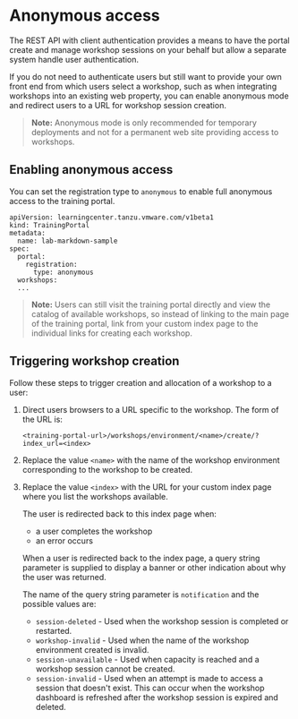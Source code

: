 # Anonymous access

The REST API with client authentication provides a means to have the portal create and manage workshop sessions on your behalf but allow a separate system handle user authentication.

If you do not need to authenticate users but still want to provide your own front end from which users select a workshop, such as when integrating workshops into an existing web property, you can enable anonymous mode and redirect users to a URL for workshop session creation.

>**Note:** Anonymous mode is only recommended for temporary deployments and not for a permanent web site providing access to workshops.

## <a id="enabling-anonymous-access"></a>Enabling anonymous access

You can set the registration type to `anonymous` to enable full anonymous access to the training portal.

```
apiVersion: learningcenter.tanzu.vmware.com/v1beta1
kind: TrainingPortal
metadata:
  name: lab-markdown-sample
spec:
  portal:
    registration:
      type: anonymous
  workshops:
  ...
```

>**Note:** Users can still visit the training portal directly and view the catalog of available workshops, so instead of linking to the main page of the training portal, link from your custom index page to the individual links for creating each workshop.

## <a id="triggering-workshop-creation"></a>Triggering workshop creation

Follow these steps to trigger creation and allocation of a workshop to a user:

1. Direct users browsers to a URL specific to the workshop. The form of the URL is:

    ```
    <training-portal-url>/workshops/environment/<name>/create/?index_url=<index>
    ```

1. Replace the value `<name>` with the name of the workshop environment corresponding to the workshop to be created.

1. Replace the value `<index>` with the URL for your custom index page where you list the workshops available.

    The user is redirected back to this index page when:

    - a user completes the workshop
    - an error occurs

    When a user is redirected back to the index page, a query string parameter is supplied to display a banner or other indication about why the user was returned.

    The name of the query string parameter is `notification` and the possible values are:

    * `session-deleted` - Used when the workshop session is completed or restarted.
    * `workshop-invalid` - Used when the name of the workshop environment created is invalid.
    * `session-unavailable` - Used when capacity is reached and a workshop session cannot be created.
    * `session-invalid` - Used when an attempt is made to access a session that doesn't exist. This can occur when the workshop dashboard is refreshed after the workshop session is expired and deleted.

